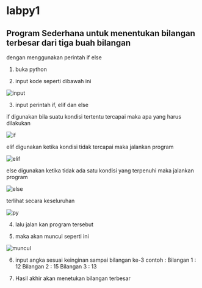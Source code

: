 # labpy1

## Program Sederhana untuk menentukan bilangan terbesar dari tiga buah bilangan

dengan menggunakan perintah if else

1. buka python

2. input kode seperti dibawah ini

![input](https://user-images.githubusercontent.com/46951612/52630655-69498c80-2eef-11e9-99d4-d58921f0f0eb.png)

3. input perintah if, elif dan else

  if digunakan bila suatu kondisi tertentu tercapai maka apa yang harus dilakukan 

![if](https://user-images.githubusercontent.com/46951612/52630896-03113980-2ef0-11e9-98a2-430e8fa72596.png)

  elif digunakan ketika kondisi tidak tercapai maka jalankan program

![elif](https://user-images.githubusercontent.com/46951612/52630908-0ad0de00-2ef0-11e9-9267-6cffefdf4606.png)

  else digunakan ketika tidak ada satu kondisi yang terpenuhi maka jalankan program

![else](https://user-images.githubusercontent.com/46951612/52630918-102e2880-2ef0-11e9-8c87-d1f44522a3cb.png)

  terlihat secara keseluruhan

![py](https://user-images.githubusercontent.com/46951612/52631253-e6293600-2ef0-11e9-99c8-156dae914a63.png)

4. lalu jalan kan program tersebut

5. maka akan muncul seperti ini

![muncul](https://user-images.githubusercontent.com/46951612/52631619-d52cf480-2ef1-11e9-9379-bb4c34c87275.png)

6. input angka sesuai keinginan sampai bilangan ke-3
  contoh :
  Bilangan 1 : 12
  Bilangan 2 : 15
  Bilangan 3 : 13
  
7. Hasil akhir akan menetukan bilangan terbesar
